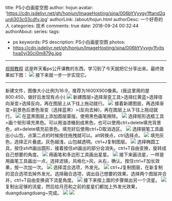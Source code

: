 title: PS小白画星空图
author: hojun
avatar: 'https://cdn.jsdelivr.net/gh/honjun/ImageHosting/sina/006bYVyvgy1ftand2qurdj303c03cdfv.jpg'
authorLink: /about/hojun.html
authorDesc: 一个好奇的人
categories: 技术
comments: true
date: 2018-09-24 00:32:44
authorAbout:
series:
tags:
 - ps
keywords: PS
description: PS小白画星空图
photos:
 - https://cdn.jsdelivr.net/gh/honjun/ImageHosting/sina/006bYVyvgy1fvjtshxa0yj30ci0m879g.jpg
---
[视频教程](https://www.bilibili.com/video/av32349039/)
这是昨天看ps公开课教的东西，学习到了今天就把它分享出来。最终效果如下图：
![](https://cdn.jsdelivr.net/gh/honjun/ImageHosting/sina/006bYVyvgy1fvjtshxa0yj30ci0m879g.jpg)
接下来就一步一步实现它。

---------

新建文件，图像大小比例为16:9，推荐为1600X900像素。(我这里用的是800:450，做好后发现有点小)
![](https://cdn.jsdelivr.net/gh/honjun/ImageHosting/sina/006bYVyvgy1fvjv9u5pa1j30ym0ixn41.jpg)
新建图层>选择渐变工具>选择红黄蓝>选择径向渐变>选择反向，再在图层上从下往上拖动就行。
![](https://cdn.jsdelivr.net/gh/honjun/ImageHosting/sina/006bYVyvgy1fvjvtr2xmaj30n80e5gqj.jpg)
接着新建图层，再选择渐变>前景色后景色渐变（选择蓝黑）>(反向去掉)，再在图层上从下往上拖动就行。
![](https://cdn.jsdelivr.net/gh/honjun/ImageHosting/sina/006bYVyvgy1fvjvwi7fncj30t00f7wj6.jpg)
在蓝黑图层上添加图层蒙版，使用黑色画笔擦除。
![](https://cdn.jsdelivr.net/gh/honjun/ImageHosting/sina/006bYVyvgy1fvjw8iu9rpj30qi0fzqax.jpg)
选择矩形选框工具>画个矩形填充黑色。可以用油漆桶到成黑色，也可以使用ctrl+delete填充背景色，alt+delete填充前景色。填充好后使用ctrl+D取消选区。
![](https://cdn.jsdelivr.net/gh/honjun/ImageHosting/sina/006bYVyvgy1fvjwhy1ej2j30tc0fgtfk.jpg)
选择钢笔工具画出小山包，点第二点的时候按住拖拽就可以。alt转换点，ctrl选择点。
![](https://cdn.jsdelivr.net/gh/honjun/ImageHosting/sina/006bYVyvgy1fvjwt1auhsj30kz0dcjvj.jpg)
填充灰色，选择正片叠底。灰色越浅，山包越透明。ctrl+J复制图层。
![](https://cdn.jsdelivr.net/gh/honjun/ImageHosting/sina/006bYVyvgy1fvjx1f691qj30qt0e2tfd.jpg)
选择椭圆工具，按住shift画出圆形，接着按住alt画出的部分会消失。ctrl+T自由变换，旋转成自己想要的角度。
![](https://cdn.jsdelivr.net/gh/honjun/ImageHosting/sina/006bYVyvgy1fvjx7dknbqj30rf0dt105.jpg)
用画笔和多边形工具画出星星。
![](https://cdn.jsdelivr.net/gh/honjun/ImageHosting/sina/006bYVyvgy1fvjxd50expj30hu0chn0z.jpg)
接下来画流星，一样是用画笔工具画出一点，选择滤镜，风格化>风，从右，确认。按住ctrl+F加长效果，按一次加一次。
![](https://cdn.jsdelivr.net/gh/honjun/ImageHosting/sina/006bYVyvgy1fvjxlbccc8j30ja0dwgqj.jpg)
选择混合选项，外发光。
![](https://cdn.jsdelivr.net/gh/honjun/ImageHosting/sina/006bYVyvgy1fvjxkqt52vj30lr0ekn41.jpg)
ctrl+J复制图层，在新复制的混合选项去掉外发光。选择融合选项，调出自己想要的效果。选择两个图层并合并，ctrl+T自由变换调下流星角度。
![](https://cdn.jsdelivr.net/gh/honjun/ImageHosting/sina/006bYVyvgy1fvjxnk888bj30nm0ep7bo.jpg)
接下来按上面的步骤做出另一个流星。
![](https://cdn.jsdelivr.net/gh/honjun/ImageHosting/sina/006bYVyvgy1fvjxvj26bjj30m20edqaf.jpg)
复制出足够的流星，然后给月亮和之前的星星们都加上外发光效果，duangduangduang~完成。
![](https://cdn.jsdelivr.net/gh/honjun/ImageHosting/sina/006bYVyvgy1fvjxwm2se8j30lx0f3wm8.jpg)
![](https://cdn.jsdelivr.net/gh/honjun/ImageHosting/sina/006bYVyvgy1fvjtshxa0yj30ci0m879g.jpg)